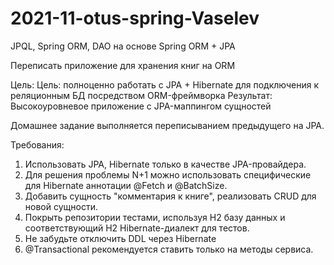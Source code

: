 # 2021-11-otus-spring-Vaselev
JPQL, Spring ORM, DAO на основе Spring ORM + JPA 


Переписать приложение для хранения книг на ORM

Цель:
Цель: полноценно работать с JPA + Hibernate для подключения к реляционным БД посредством ORM-фреймворка
Результат: Высокоуровневое приложение с JPA-маппингом сущностей

Домашнее задание выполняется переписыванием предыдущего на JPA.

Требования:

1) Использовать JPA, Hibernate только в качестве JPA-провайдера.
2) Для решения проблемы N+1 можно использовать специфические для Hibernate аннотации @Fetch и @BatchSize.
3) Добавить сущность "комментария к книге", реализовать CRUD для новой сущности.
4) Покрыть репозитории тестами, используя H2 базу данных и соответствующий H2 Hibernate-диалект для тестов.
5) Не забудьте отключить DDL через Hibernate
6) @Transactional рекомендуется ставить только на методы сервиса.

